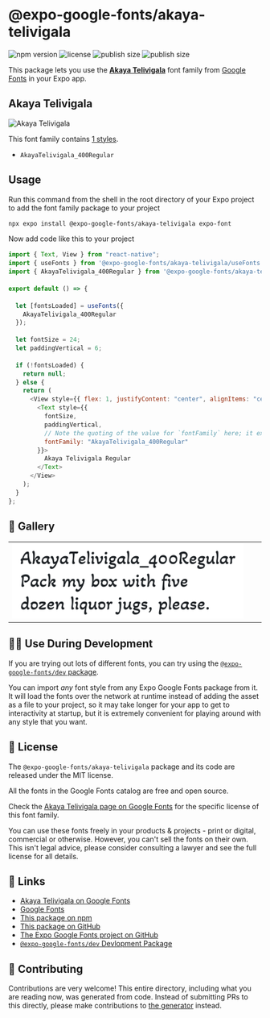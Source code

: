 # @expo-google-fonts/akaya-telivigala

![npm version](https://flat.badgen.net/npm/v/@expo-google-fonts/akaya-telivigala)
![license](https://flat.badgen.net/github/license/expo/google-fonts)
![publish size](https://flat.badgen.net/packagephobia/install/@expo-google-fonts/akaya-telivigala)
![publish size](https://flat.badgen.net/packagephobia/publish/@expo-google-fonts/akaya-telivigala)

This package lets you use the [**Akaya Telivigala**](https://fonts.google.com/specimen/Akaya+Telivigala) font family from [Google Fonts](https://fonts.google.com/) in your Expo app.

## Akaya Telivigala

![Akaya Telivigala](./font-family.png)

This font family contains [1 styles](#-gallery).

- `AkayaTelivigala_400Regular`

## Usage

Run this command from the shell in the root directory of your Expo project to add the font family package to your project

```sh
npx expo install @expo-google-fonts/akaya-telivigala expo-font
```

Now add code like this to your project

```js
import { Text, View } from "react-native";
import { useFonts } from '@expo-google-fonts/akaya-telivigala/useFonts';
import { AkayaTelivigala_400Regular } from '@expo-google-fonts/akaya-telivigala/400Regular';

export default () => {

  let [fontsLoaded] = useFonts({
    AkayaTelivigala_400Regular
  });

  let fontSize = 24;
  let paddingVertical = 6;

  if (!fontsLoaded) {
    return null;
  } else {
    return (
      <View style={{ flex: 1, justifyContent: "center", alignItems: "center" }}>
        <Text style={{
          fontSize,
          paddingVertical,
          // Note the quoting of the value for `fontFamily` here; it expects a string!
          fontFamily: "AkayaTelivigala_400Regular"
        }}>
          Akaya Telivigala Regular
        </Text>
      </View>
    );
  }
};
```

## 🔡 Gallery


||||
|-|-|-|
|![AkayaTelivigala_400Regular](./400Regular/AkayaTelivigala_400Regular.ttf.png)||||


## 👩‍💻 Use During Development

If you are trying out lots of different fonts, you can try using the [`@expo-google-fonts/dev` package](https://github.com/expo/google-fonts/tree/master/font-packages/dev#readme).

You can import _any_ font style from any Expo Google Fonts package from it. It will load the fonts over the network at runtime instead of adding the asset as a file to your project, so it may take longer for your app to get to interactivity at startup, but it is extremely convenient for playing around with any style that you want.


## 📖 License

The `@expo-google-fonts/akaya-telivigala` package and its code are released under the MIT license.

All the fonts in the Google Fonts catalog are free and open source.

Check the [Akaya Telivigala page on Google Fonts](https://fonts.google.com/specimen/Akaya+Telivigala) for the specific license of this font family.

You can use these fonts freely in your products & projects - print or digital, commercial or otherwise. However, you can't sell the fonts on their own. This isn't legal advice, please consider consulting a lawyer and see the full license for all details.

## 🔗 Links

- [Akaya Telivigala on Google Fonts](https://fonts.google.com/specimen/Akaya+Telivigala)
- [Google Fonts](https://fonts.google.com/)
- [This package on npm](https://www.npmjs.com/package/@expo-google-fonts/akaya-telivigala)
- [This package on GitHub](https://github.com/expo/google-fonts/tree/master/font-packages/akaya-telivigala)
- [The Expo Google Fonts project on GitHub](https://github.com/expo/google-fonts)
- [`@expo-google-fonts/dev` Devlopment Package](https://github.com/expo/google-fonts/tree/master/font-packages/dev)

## 🤝 Contributing

Contributions are very welcome! This entire directory, including what you are reading now, was generated from code. Instead of submitting PRs to this directly, please make contributions to [the generator](https://github.com/expo/google-fonts/tree/master/packages/generator) instead.
